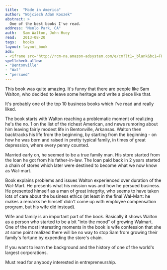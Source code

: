 ```yaml
---
title:	"Made in America"
author: "Wojciech Adam Koszek"
abstract: >
  One of the best books I've read.
address: "Menlo Park, CA"
auth:	Sam Walton, John Huey
read:	2013-08-20
tags:	books
layout: layout_book
ads:
- <iframe src="http://rcm-na.amazon-adsystem.com/e/cm?lt1=_blank&bc1=FFFFFF&IS2=1&bg1=FFFFFF&fc1=000000&lc1=FF0000&t=wkoszek-20&o=1&p=8&l=as4&m=amazon&f=ifr&ref=ss_til&asins=0553562835" style="width:120px;height:240px;" scrolling="no" marginwidth="0" marginheight="0" frameborder="0"></iframe>
spellcheck-allow:
- "Bentonville"
- "Wal"
- "persued"
---
```


This book was quite amazing. It's funny that there are people like Sam
Walton, who decided to leave some heritage and write a piece like that.

It's probably one of the top 10 business books which I've read and really
liked.

The book starts with Walton reaching a problematic moment of realizing he's
the no. 1 on the list of the richest American, and news rumoring about him
leaving fairly modest life in Bentonville, Arkansas.
Walton then backtracks his life from the beginning, by starting from the
beginning - on how he was born and raised in pretty typical family, in times
of great depression, where every penny counted.

Married early on, he seemed to be a true family man. His store started from
the loan he got from his father-in-law. The loan paid back in 2 years
started a chain of stores which later were destined to become what we now
know as Wal-mart.

Book explains problems and issues Walton experienced over duration of the
Wal-Mart. He presents what his mission was and how he persued business. He
presented himself as a man of great integrity, who seems to have taken lots
of care about the business ethics (at least in the final Wal-Mart: he makes a
remarks he himself didn't come up with employee compensation program, but
his wife did instead).

Wife and family is an important part of the book. Basically it shows Walton
as a person who started to be a bit "into the mood" of growing Walmart. One
of the most interesting moments in the book is wife confession that she at
some point realized there will be no way to stop Sam from growing their
family's fortune by expending the store's chain.

If you want to learn the background and the history of one of the world's
largest corporations.

Must read for anybody interested in entrepreneurship.

